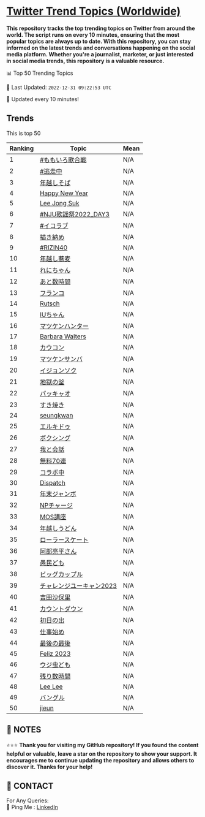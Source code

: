 [Twitter Trend Topics (Worldwide)](https://github.com/ErcinDedeoglu/Twitter-Trend-Topics)
==========

**This repository tracks the top trending topics on Twitter from around the world. 
The script runs on every 10 minutes, ensuring that the most popular topics are always up to date. 
With this repository, you can stay informed on the latest trends and conversations happening on the social media platform. 
Whether you're a journalist, marketer, or just interested in social media trends, this repository is a valuable resource.**


📊 Top 50 Trending Topics

📆 Last Updated: `2022-12-31 09:22:53 UTC`

🔧 Updated every 10 minutes!


## Trends

This is top 50

| Ranking | Topic | Mean |
| ------- | ------------ | ------------ |
| 1 | [#ももいろ歌合戦](http://twitter.com/search?q=%23%e3%82%82%e3%82%82%e3%81%84%e3%82%8d%e6%ad%8c%e5%90%88%e6%88%a6) | N/A |
| 2 | [#逃走中](http://twitter.com/search?q=%23%e9%80%83%e8%b5%b0%e4%b8%ad) | N/A |
| 3 | [年越しそば](http://twitter.com/search?q=%e5%b9%b4%e8%b6%8a%e3%81%97%e3%81%9d%e3%81%b0) | N/A |
| 4 | [Happy New Year](http://twitter.com/search?q=Happy+New+Year) | N/A |
| 5 | [Lee Jong Suk](http://twitter.com/search?q=Lee+Jong+Suk) | N/A |
| 6 | [#NJU歌謡祭2022_DAY3](http://twitter.com/search?q=%23NJU%e6%ad%8c%e8%ac%a1%e7%a5%ad2022_DAY3) | N/A |
| 7 | [#イコラブ](http://twitter.com/search?q=%23%e3%82%a4%e3%82%b3%e3%83%a9%e3%83%96) | N/A |
| 8 | [描き納め](http://twitter.com/search?q=%e6%8f%8f%e3%81%8d%e7%b4%8d%e3%82%81) | N/A |
| 9 | [#RIZIN40](http://twitter.com/search?q=%23RIZIN40) | N/A |
| 10 | [年越し蕎麦](http://twitter.com/search?q=%e5%b9%b4%e8%b6%8a%e3%81%97%e8%95%8e%e9%ba%a6) | N/A |
| 11 | [れにちゃん](http://twitter.com/search?q=%e3%82%8c%e3%81%ab%e3%81%a1%e3%82%83%e3%82%93) | N/A |
| 12 | [あと数時間](http://twitter.com/search?q=%e3%81%82%e3%81%a8%e6%95%b0%e6%99%82%e9%96%93) | N/A |
| 13 | [フランコ](http://twitter.com/search?q=%e3%83%95%e3%83%a9%e3%83%b3%e3%82%b3) | N/A |
| 14 | [Rutsch](http://twitter.com/search?q=Rutsch) | N/A |
| 15 | [IUちゃん](http://twitter.com/search?q=IU%e3%81%a1%e3%82%83%e3%82%93) | N/A |
| 16 | [マツケンハンター](http://twitter.com/search?q=%e3%83%9e%e3%83%84%e3%82%b1%e3%83%b3%e3%83%8f%e3%83%b3%e3%82%bf%e3%83%bc) | N/A |
| 17 | [Barbara Walters](http://twitter.com/search?q=Barbara+Walters) | N/A |
| 18 | [カウコン](http://twitter.com/search?q=%e3%82%ab%e3%82%a6%e3%82%b3%e3%83%b3) | N/A |
| 19 | [マツケンサンバ](http://twitter.com/search?q=%e3%83%9e%e3%83%84%e3%82%b1%e3%83%b3%e3%82%b5%e3%83%b3%e3%83%90) | N/A |
| 20 | [イジョンソク](http://twitter.com/search?q=%e3%82%a4%e3%82%b8%e3%83%a7%e3%83%b3%e3%82%bd%e3%82%af) | N/A |
| 21 | [地獄の釜](http://twitter.com/search?q=%e5%9c%b0%e7%8d%84%e3%81%ae%e9%87%9c) | N/A |
| 22 | [パッキャオ](http://twitter.com/search?q=%e3%83%91%e3%83%83%e3%82%ad%e3%83%a3%e3%82%aa) | N/A |
| 23 | [すき焼き](http://twitter.com/search?q=%e3%81%99%e3%81%8d%e7%84%bc%e3%81%8d) | N/A |
| 24 | [seungkwan](http://twitter.com/search?q=seungkwan) | N/A |
| 25 | [エルキドゥ](http://twitter.com/search?q=%e3%82%a8%e3%83%ab%e3%82%ad%e3%83%89%e3%82%a5) | N/A |
| 26 | [ボクシング](http://twitter.com/search?q=%e3%83%9c%e3%82%af%e3%82%b7%e3%83%b3%e3%82%b0) | N/A |
| 27 | [我と会話](http://twitter.com/search?q=%e6%88%91%e3%81%a8%e4%bc%9a%e8%a9%b1) | N/A |
| 28 | [無料70連](http://twitter.com/search?q=%e7%84%a1%e6%96%9970%e9%80%a3) | N/A |
| 29 | [コラボ中](http://twitter.com/search?q=%e3%82%b3%e3%83%a9%e3%83%9c%e4%b8%ad) | N/A |
| 30 | [Dispatch](http://twitter.com/search?q=Dispatch) | N/A |
| 31 | [年末ジャンボ](http://twitter.com/search?q=%e5%b9%b4%e6%9c%ab%e3%82%b8%e3%83%a3%e3%83%b3%e3%83%9c) | N/A |
| 32 | [NPチャージ](http://twitter.com/search?q=NP%e3%83%81%e3%83%a3%e3%83%bc%e3%82%b8) | N/A |
| 33 | [MOS講座](http://twitter.com/search?q=MOS%e8%ac%9b%e5%ba%a7) | N/A |
| 34 | [年越しうどん](http://twitter.com/search?q=%e5%b9%b4%e8%b6%8a%e3%81%97%e3%81%86%e3%81%a9%e3%82%93) | N/A |
| 35 | [ローラースケート](http://twitter.com/search?q=%e3%83%ad%e3%83%bc%e3%83%a9%e3%83%bc%e3%82%b9%e3%82%b1%e3%83%bc%e3%83%88) | N/A |
| 36 | [阿部亮平さん](http://twitter.com/search?q=%e9%98%bf%e9%83%a8%e4%ba%ae%e5%b9%b3%e3%81%95%e3%82%93) | N/A |
| 37 | [愚民ども](http://twitter.com/search?q=%e6%84%9a%e6%b0%91%e3%81%a9%e3%82%82) | N/A |
| 38 | [ビッグカップル](http://twitter.com/search?q=%e3%83%93%e3%83%83%e3%82%b0%e3%82%ab%e3%83%83%e3%83%97%e3%83%ab) | N/A |
| 39 | [チャレンジユーキャン2023](http://twitter.com/search?q=%e3%83%81%e3%83%a3%e3%83%ac%e3%83%b3%e3%82%b8%e3%83%a6%e3%83%bc%e3%82%ad%e3%83%a3%e3%83%b32023) | N/A |
| 40 | [吉田沙保里](http://twitter.com/search?q=%e5%90%89%e7%94%b0%e6%b2%99%e4%bf%9d%e9%87%8c) | N/A |
| 41 | [カウントダウン](http://twitter.com/search?q=%e3%82%ab%e3%82%a6%e3%83%b3%e3%83%88%e3%83%80%e3%82%a6%e3%83%b3) | N/A |
| 42 | [初日の出](http://twitter.com/search?q=%e5%88%9d%e6%97%a5%e3%81%ae%e5%87%ba) | N/A |
| 43 | [仕事始め](http://twitter.com/search?q=%e4%bb%95%e4%ba%8b%e5%a7%8b%e3%82%81) | N/A |
| 44 | [最後の最後](http://twitter.com/search?q=%e6%9c%80%e5%be%8c%e3%81%ae%e6%9c%80%e5%be%8c) | N/A |
| 45 | [Feliz 2023](http://twitter.com/search?q=Feliz+2023) | N/A |
| 46 | [ウジ虫ども](http://twitter.com/search?q=%e3%82%a6%e3%82%b8%e8%99%ab%e3%81%a9%e3%82%82) | N/A |
| 47 | [残り数時間](http://twitter.com/search?q=%e6%ae%8b%e3%82%8a%e6%95%b0%e6%99%82%e9%96%93) | N/A |
| 48 | [Lee Lee](http://twitter.com/search?q=Lee+Lee) | N/A |
| 49 | [バングル](http://twitter.com/search?q=%e3%83%90%e3%83%b3%e3%82%b0%e3%83%ab) | N/A |
| 50 | [jieun](http://twitter.com/search?q=jieun) | N/A |




## 📝 NOTES

⭐⭐⭐ **Thank you for visiting my GitHub repository! If you found the content helpful or valuable, leave a star on the repository to show your support. It encourages me to continue updating the repository and allows others to discover it. Thanks for your help!**

## 📨 CONTACT

 For Any Queries:  
            🏓 Ping Me : [LinkedIn](https://www.linkedin.com/in/ercindedeoglu/)